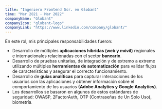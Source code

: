 ```yaml
---
title: "Ingeniero Frontend Ssr. en Globant"
time: "Mar 2021 - Mar 2022"
companyName: "Globant"
companyIcon: "globant-logo"
companyLink: "https://www.linkedin.com/company/globant/"
---
```


En este rol, mis principales responsabilidades fueron:

- Desarrollo de múltiples **aplicaciones híbridas (web y móvil)** regionales e internacionales relacionadas con el sector **bancario**.
- Desarrollo de pruebas unitarias, de integración y de extremo a extremo utilizando múltiples **herramientas de automatización** para validar flujos de características y asegurar el correcto funcionamiento.
- Desarrollo de **guías analíticas** para capturar interacciones de los usuarios con las aplicaciones y obtener información sobre el comportamiento de los usuarios **(Adobe Analytics y Google Analytics)**.
- Los desarrollos se basaron en algunos de estos estándares de seguridad: OWASP, 2FactorAuth, OTP (Contraseñas de Un Solo Uso), biometría.
